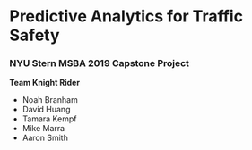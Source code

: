 # Predictive Analytics for Traffic Safety
### NYU Stern MSBA 2019 Capstone Project
**Team Knight Rider**
* Noah Branham
* David Huang
* Tamara Kempf
* Mike Marra
* Aaron Smith
